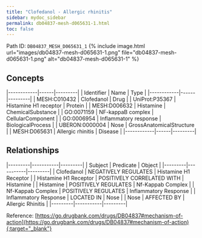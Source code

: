 ```yaml
---
title: "Clofedanol - Allergic rhinitis"
sidebar: mydoc_sidebar
permalink: db04837-mesh-d065631-1.html
toc: false 
---
```



Path ID: `DB04837_MESH_D065631_1`
{% include image.html url="images/db04837-mesh-d065631-1.png" file="db04837-mesh-d065631-1.png" alt="db04837-mesh-d065631-1" %}

## Concepts

|------------|------|---------|
| Identifier | Name | Type    |
|------------|------|---------|
| MESH:C010432 | Clofedanol | Drug |
| UniProt:P35367 | Histamine H1 receptor | Protein |
| MESH:D006632 | Histamine | ChemicalSubstance |
| GO:0071159 | NF-kappaB complex | CellularComponent |
| GO:0006954 | Inflammatory response | BiologicalProcess |
| UBERON:0000004 | Nose | GrossAnatomicalStructure |
| MESH:D065631 | Allergic rhinitis | Disease |
|------------|------|---------|

## Relationships

|---------|-----------|---------|
| Subject | Predicate | Object  |
|---------|-----------|---------|
| Clofedanol | NEGATIVELY REGULATES | Histamine H1 Receptor |
| Histamine H1 Receptor | POSITIVELY CORRELATED WITH | Histamine |
| Histamine | POSITIVELY REGULATES | Nf-Kappab Complex |
| Nf-Kappab Complex | POSITIVELY REGULATES | Inflammatory Response |
| Inflammatory Response | LOCATED IN | Nose |
| Nose | AFFECTED BY | Allergic Rhinitis |
|---------|-----------|---------|

Reference: [https://go.drugbank.com/drugs/DB04837#mechanism-of-action](https://go.drugbank.com/drugs/DB04837#mechanism-of-action){:target="_blank"}